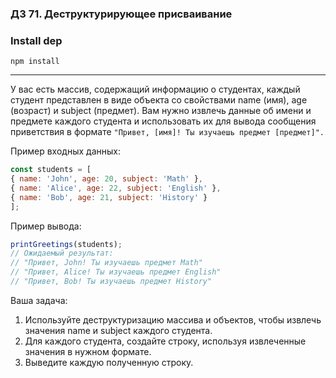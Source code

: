 ### ДЗ 71. Деструктурирующее присваивание

### Install dep

`npm install`

<hr>

У вас есть массив, содержащий информацию о студентах, каждый студент представлен в виде объекта со свойствами name (имя), age (возраст) и subject (предмет). Вам нужно извлечь данные об имени и предмете каждого студента и использовать их для вывода сообщения приветствия в формате `"Привет, [имя]! Ты изучаешь предмет [предмет]".`

Пример входных данных:

```javascript
const students = [ 
{ name: 'John', age: 20, subject: 'Math' }, 
{ name: 'Alice', age: 22, subject: 'English' }, 
{ name: 'Bob', age: 21, subject: 'History' } 
];
```

Пример вывода:

```javascript
printGreetings(students); 
// Ожидаемый результат: 
// "Привет, John! Ты изучаешь предмет Math" 
// "Привет, Alice! Ты изучаешь предмет English" 
// "Привет, Bob! Ты изучаешь предмет History" 
```

Ваша задача:
1. Используйте деструктуризацию массива и объектов, чтобы извлечь значения name и subject каждого студента.
2. Для каждого студента, создайте строку, используя извлеченные значения в нужном формате.
3. Выведите каждую полученную строку.